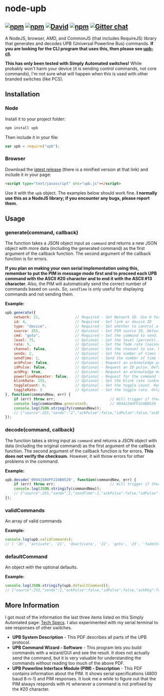 ﻿node-upb
========
[![npm](http://img.shields.io/npm/v/upb.svg?style=flat-square)](https://www.npmjs.org/package/upb) [![npm](http://img.shields.io/npm/dm/upb.svg?style=flat-square)](https://www.npmjs.org/package/upb) [![David](https://img.shields.io/david/DaAwesomeP/node-upb.svg?style=flat-square)](https://david-dm.org/DaAwesomeP/node-upb) [![npm](http://img.shields.io/npm/l/upb.svg?style=flat-square)](https://github.com/DaAwesomeP/node-upb/blob/master/LICENSE) [![Gitter chat](https://badges.gitter.im/DaAwesomeP/node-upb.png?style=flat-square)](https://gitter.im/DaAwesomeP/node-upb)
---
A NodeJS, browser, AMD, and CommonJS (that includes RequireJS) library that generates and decodes UPB (Universal Powerline Bus) commands. **If you are looking for the CLI program that uses this, then please see [upb-cli](https://github.com/DaAwesomeP/upb-cli/).**

**This has only been tested with Simply Automated switches!** While probably won't harm your device (it is sending control commands, not core commands), I'm not sure what will happen when this is used with other branded switches (like PCS).

## Installation

### Node
Install it to your project folder:
```bash
npm install upb
```
Then include it in your file:
```javascript
var upb = require("upb");
```

### Browser
Download the [latest release](https://github.com/DaAwesomeP/node-upb/releases/latest) (there is a minified version at that link) and include it in your page:
```html
<script type="text/javascript" src="upb.js"></script>
```
Use it with the `upb` object. The examples below should work fine. **I normally use this as a NodeJS library; if you encounter any bugs, please report them.**

## Usage

### generate(command, callback)
The function takes a JSON object input as `command` and returns a new JSON object with more data (including the generated command) as the first argument of the callback function. The second argument of the callback function is for errors.

**If you plan on making your own serial implementation using this, remember to put the PIM in message mode first and to proceed each UPB command with the ASCII #20 character and to end it with the ASCII #13 character.** Also, the PIM will automatically send the correct number of commands based on `sendx`. So, `sendTime` is only useful for displaying commands and not sending them.

**Example:**
```javascript
upb.generate({
	network: 21, 				// Required - Set Network ID. Use 0 for the global network (controls all devices)
	id: 4,						// Required - Set link or device ID
	type: "device",				// Required - Set whether to control a link or device
	source: 255,				// Optional - Set PIM source ID. Defaults to 255, which is almost always fine.
	cmd: "goto",				// Required - Set the command to send. You may also use the command numbers associated with those commands.
	level: 75,					// Optional - Set the level (percent). Accepts values 0 through 100. Required with goto and fade start. Only applies to goto, fadeStart, fadeStop, and toggle. Otherwise this will be ignored.
	rate: 5,					// Optional - Set the fade rate (seconds). Use false for instant on. Only applies to goto, fadeStart, and toggle. Otherwise  this will be ignored. Defaults to device settings.
	channel: false, 			// Optional - Set the channel to use. Use false for default. Only applies to goto, fadeStart, blink, and toggle. Otherwise this will be ignored. Only works on some devices. Defaults to off (command not sent).
	sendx: 2,					// Optional - Set the number of times to send the command. Accepts numbers 1 through 4. Defaults to 1.
	sendTime: 1,				// Optional - Send the number of time this command is sent out of the total (sendx). NOTE: THE PIM WILL AUTOMATICALLY SEND THE CORRECT NUMBER OF COMMANDS! So, this is only useful for displaying commands and not sending them. Accepts numbers 1 through 4. Cannot be greater than sendx. Defaults to 1.
	ackPulse: false,			// Optional - Request an acknowledge pulse. Defaults to false.
	idPulse: false, 			// Optional - Request an ID pulse. Defaults to false.
	ackMsg: true,  				// Optional - Request an acknowledge message. Defaults to false.
	powerlineRepeater: false,	// Optional - Request for the command to go through a powerline repeater. Set or numbers 1, 2, 4, or false. Defaults to false.
	blinkRate: 255,				// Optional - Set the blink rate (unknown unit). USE CAUTION WITH LOW NUMBERS! I am not sure what unit this is in. Accepts values 1 through 255. Required for blink. Only applies to blink. Otherwise this will be ignored.
	toggleCount: 0,				// Optional - Set the toggle count. Required for toggle. Only applies to toggle. Otherwise this will be ignored.
	toggleRate: 5				// Optional - Set the toggle rate. Only applies to toggle. Otherwise this will be ignored. Defaults to 0.5.
}, function(commandNew, err) {
	if (err) throw err;							// Will trigger if there is an error in the supplied data
	console.log(commandNew.generated);			// 09441504FF224B0529
	console.log(JSON.stringify(commandNew));
	// {"source":255,"sendx":"2","ackPulse":false,"idPulse":false,"ackMsg":true,"powerlineRepeater":false,"sendTime":1,"network":"21","id":"4","type":"device","cmd":"goto","level":"75","rate":"5","ctrlWord":{"byte1":0,"byte2":9,"byte3":4,"byte4":4},"words":9,"hex":{"network":"15","id":"4","source":"ff","msg":"22","level":"4b","rate":"5","ctrlWord":{"byte1":"0","byte2":"9","byte3":"4","byte4":"4","fullByte1":"09","fullByte2":"44"}},"msg":22,"generated":"09441504FF224B0529","checksum":"29"}
});
```

### decode(command, callback)
The function takes a string input as `command` and returns a JSON object with data (including the original command) as the first argument of the callback function. The second argument of the callback function is for errors. **This does not verify the checksum.** However, it will throw errors for other problems in the command.

**Example:**
```javascript
upb.decode('09441504FF224B0529', function(commandNew, err) {
	if (err) throw err;							// Will trigger if there is an error in the supplied command
	console.log(JSON.stringify(commandNew));
	// {"source":255,"sendx":2,"sendTime":1,"ackPulse":false,"idPulse":false,"ackMsg":true,"powerlineRepeater":0,"hex":{"ctrlWord":{"fullByte1":"09","fullByte2":"44","byte1":"0","byte2":"9","byte3":"4","byte4":"4"},"network":"15","id":"04","source":"FF","msg":"22","level":"4B","rate":"05"},"generated":"09441504FF224B0529","ctrlWord":{"byte1":0,"byte2":9,"byte3":4,"byte4":4},"type":"device","words":9,"network":21,"id":4,"msg":"22","cmd":"goto","checksum":"29","level":75,"rate":5}
});
```

### validCommands
An array of valid commands

**Example:**
```javascript
console.log(upb.validCommands);
// [ '20', 'activate', '21', 'deactivate', '22', 'goto', '23', 'fadeStart', '24', 'fadeStop', '25', 'blink', '27', 'toggle' ]
```
### defaultCommand
An object with the optional defaults.

**Example:**
```javascript
console.log(JSON.stringify(upb.defaultCommand));
// {"source":255,"sendx":1,"ackPulse":false,"idPulse":false,"ackMsg":false,"powerlineRepeater":false,"sendTime":1}
```

## More Information

I got most of the information the last three items listed on this Simply Automated page: [Tech Specs](http://www.simply-automated.com/tech_specs/). I also experimented with my serial terminal to see responses of other switches.

 - **UPB System Description** - This PDF describes all parts of the UPB protocol.
 - **UPB Command Wizard - Software** - This program lets you build commands with a wizard/GUI and see the result. It does not actually send the command, but it is very valuable for understanding the commands without reading too much of the above PDF.
 - **UPB Powerline Interface Module (PIM) - Description** - This PDF contains information about the PIM. It shows serial specifications (4800 baud 8-n-1) and PIM responses. It look me a while to figure out that the PIM always responds with `PE` whenever a command is not prefixed by the #20 character.
 